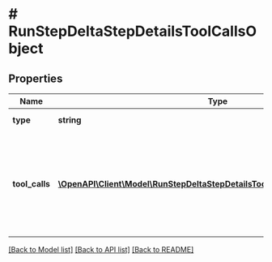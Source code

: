 # # RunStepDeltaStepDetailsToolCallsObject

## Properties

Name | Type | Description | Notes
------------ | ------------- | ------------- | -------------
**type** | **string** | Always &#x60;tool_calls&#x60;. |
**tool_calls** | [**\OpenAPI\Client\Model\RunStepDeltaStepDetailsToolCallsObjectToolCallsInner[]**](RunStepDeltaStepDetailsToolCallsObjectToolCallsInner.md) | An array of tool calls the run step was involved in. These can be associated with one of three types of tools: &#x60;code_interpreter&#x60;, &#x60;retrieval&#x60;, or &#x60;function&#x60;. | [optional]

[[Back to Model list]](../../README.md#models) [[Back to API list]](../../README.md#endpoints) [[Back to README]](../../README.md)
